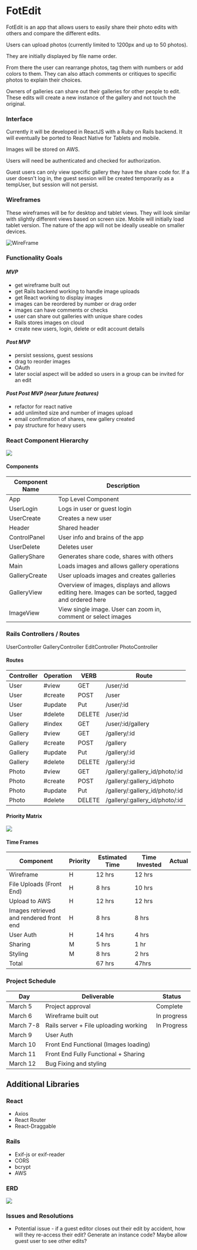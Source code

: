 # FotEdit

FotEdit is an app that allows users to easily share their photo edits with others and compare the different edits. 

Users can upload photos (currently limited to 1200px and up to 50 photos).

They are initially displayed by file name order.

From there the user can rearrange photos, tag them with numbers or add colors to them. They can also attach comments or critiques to specific photos to explain their choices.

Owners of galleries can share out their galleries for other people to edit. These edits will create a new instance of the gallery and not touch the original.

### Interface

Currently it will be developed in ReactJS with a Ruby on Rails backend. It will eventually be ported to React Native for Tablets and mobile.

Images will be stored on AWS.

Users will need be authenticated and checked for authorization.

Guest users can only view specific gallery they have the share code for. If a user doesn't log in, the guest session will be created temporarily as a tempUser, but session will not persist.

### Wireframes 

These wireframes will be for desktop and tablet views. They will look similar with slightly different views based on screen size. Mobile will initially load tablet version. The nature of the app will not be ideally useable on smaller devices.

![WireFrame](./assets/FotEdit_WireFrame.jpg)

### Functionality Goals

#### *MVP*

- get wireframe built out
- get Rails backend working to handle image uploads
- get React working to display images
- images can be reordered by number or drag order
- images can have comments or checks
- user can share out galleries with unique share codes
- Rails stores images on cloud 
- create new users, login, delete or edit account details

#### *Post MVP*

- persist sessions, guest sessions
- drag to reorder images
- OAuth 
- later social aspect will be added so users in a group can be invited for an edit

#### *Post Post MVP (near future features)*

- refactor for react native
- add unlimited size and number of images upload
- email confirmation of shares, new gallery created
- pay structure for heavy users


### React Component Hierarchy

![](./assets/React_Component_Diagram.jpg)

#### Components
| Component Name | Description         |
|----------------|---------------------|
| App            | Top Level Component |
| UserLogin      | Logs in user or guest login |
| UserCreate     | Creates a new user |
| Header         | Shared header      |
| ControlPanel   | User info and brains of the app |
| UserDelete     | Deletes user        |
| GalleryShare   | Generates share code, shares with others |
| Main           | Loads images and allows gallery operations |
| GalleryCreate  | User uploads images and creates galleries |
| GalleryView    | Overview of images, displays and allows editing here. Images can be sorted, tagged and ordered here |
| ImageView      | View single image. User can zoom in, comment or select images | 


### Rails Controllers / Routes 

UserController
GalleryController
EditController
PhotoController

#### Routes

| Controller | Operation | VERB | Route |
|-------|---------|------------|---------|
| User  | #view | GET | /user/:id|
| User | #create | POST | /user |
| User | #update | Put | /user/:id |
| User | #delete | DELETE | /user/:id |
| Gallery | #index | GET | /user/:id/gallery
| Gallery | #view | GET | /gallery/:id|
| Gallery | #create | POST | /gallery |
| Gallery | #update | Put | /gallery/:id |
| Gallery | #delete | DELETE | /gallery/:id |
| Photo  | #view | GET | /gallery/:gallery_id/photo/:id|
| Photo | #create | POST | /gallery/:gallery_id/photo |
| Photo | #update | Put | /gallery/:gallery_id/photo/:id |
| Photo | #delete | DELETE | /gallery/:gallery_id/photo/:id |


#### Priority Matrix
![](./assets/FotEdit_PriorityMaxtrix.jpg)

#### Time Frames
| Component | Priority | Estimated Time | Time Invested | Actual |
|-----|-----|------|------|------|
| Wireframe | H | 12 hrs | 12 hrs | |
| File Uploads (Front End) | H | 8 hrs | 10 hrs | |
| Upload to AWS | H | 12 hrs | 12 hrs | | 
| Images retrieved and rendered front end | H | 8 hrs | 8 hrs | |
| User Auth | H | 14 hrs | 4 hrs | |
| Sharing | M | 5 hrs | 1 hr | |
| Styling | M | 8 hrs | 2 hrs | | 
| Total | | 67 hrs | 47hrs | |

### Project Schedule
| Day | Deliverable | Status |
|------|------------|------------|
| March 5 | Project approval | Complete |
| March 6 | Wireframe built out | In progress |
| March 7-8 | Rails server + File uploading working | In Progress |
| March 9 | User Auth | | 
| March 10 | Front End Functional (Images loading) | |
| March 11 | Front End Fully Functional + Sharing | |
| March 12 | Bug Fixing and styling | |


## Additional Libraries
### React

- Axios
- React Router 
- React-Draggable

### Rails

- Exif-js or exif-reader
- CORS
- bcrypt
- AWS

### ERD

![](./assets/FotEdit_ERD.jpg)

### Issues and Resolutions

- Potential issue - if a guest editor closes out their edit by accident, how will they re-access their edit? Generate an instance code? Maybe allow guest user to see other edits?
